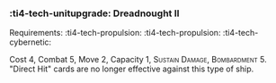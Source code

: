 ### :ti4-tech-unitupgrade: **Dreadnought II**

Requirements: :ti4-tech-propulsion: :ti4-tech-propulsion: :ti4-tech-cybernetic:

Cost 4, Combat 5, Move 2, Capacity 1, <span style="font-variant:small-caps;">Sustain Damage</span>, <span style="font-variant:small-caps;">Bombardment</span> 5.
"Direct Hit" cards are no longer effective against this type of ship.
